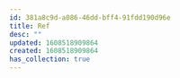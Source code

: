 ```yaml
---
id: 381a8c9d-a086-46dd-bff4-91fdd190d96e
title: Ref
desc: ""
updated: 1608518909864
created: 1608518909864
has_collection: true
---
```

